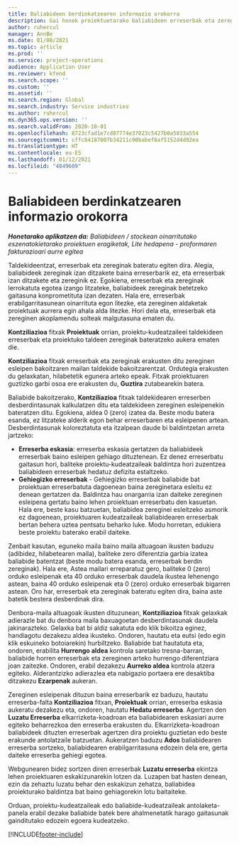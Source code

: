 ```yaml
---
title: Baliabideen berdinkatzearen informazio orokorra
description: Gai honek proiektuetarako baliabideen erreserbak eta zereginak bat datozela ziurtatzen lagunduko dizun informazioa eskaintzen du.
author: ruhercul
manager: AnnBe
ms.date: 01/08/2021
ms.topic: article
ms.prod: ''
ms.service: project-operations
audience: Application User
ms.reviewer: kfend
ms.search.scope: ''
ms.custom: ''
ms.assetid: ''
ms.search.region: Global
ms.search.industry: Service industries
ms.author: ruhercul
ms.dyn365.ops.version: ''
ms.search.validFrom: 2020-10-01
ms.openlocfilehash: 8723cfad1e7cd07774e37023c5427b0a5833a554
ms.sourcegitcommit: cffc84187007b34211c90babef8af5152d4d92ea
ms.translationtype: HT
ms.contentlocale: eu-ES
ms.lasthandoff: 01/12/2021
ms.locfileid: "4849609"
---
```

# <a name="resource-reconciliation-overview"></a>Baliabideen berdinkatzearen informazio orokorra

_**Honetarako aplikatzen da:** Baliabideen / stockean oinarritutako eszenatokietarako proiektuen eragiketak, Lite hedapena - proformaren fakturazioari aurre egitea_

Taldekideentzat, erreserbak eta zereginak bateratu egiten dira. Alegia, baliabideek zereginak izan ditzakete baina erreserbarik ez, eta erreserbak izan ditzakete eta zereginik ez. Egokiena, erreserbak eta zereginak lerrokatuta egotea izango litzateke, baliabideek zereginak betetzeko gaitasuna konprometituta izan dezaten. Hala ere, erreserbak erabilgarritasunean oinarrituta egon litezke, eta zereginen aldaketak proiektuak aurrera egin ahala alda litezke. Hori dela eta, erreserbak eta zereginen akoplamendu solteak malgutasuna ematen du.

**Kontziliazioa** fitxak **Proiektuak** orrian, proiektu-kudeatzaileei taldekideen erreserbak eta proiektuko taldeen zereginak bateratzeko aukera ematen die.

**Kontziliazioa** fitxak erreserbak eta zereginak erakusten ditu zereginen esleipen bakoitzaren mailan taldekide bakoitzarentzat. Ordutegia erakusten du gelaxkatan, hilabetetik egunera arteko epeak. Fitxak proiektuaren guztizko garbi osoa ere erakusten du, **Guztira** zutabearekin batera.

Baliabide bakoitzerako, **Kontziliazioa** fitxak taldekidearen erreserben desberdintasunak kalkulatzen ditu eta taldekideen zereginen esleipenekin bateratzen ditu. Egokiena, aldea 0 (zero) izatea da. Beste modu batera esanda, ez litzateke alderik egon behar erreserbaren eta esleipenen artean. Desberdintasunak koloreztatuta eta itzalpean daude bi baldintzetan arreta jartzeko:

- **Erreserba eskasia**: erreserba eskasia gertatzen da baliabideek erreserbak baino esleipen gehiago dituztenean. Ez denez erreserbatu gaitasun hori, baliteke proiektu-kudeatzaileak baldintza hori zuzentzea baliabideen erreserbak hedatuz defizita estaltzeko.
- **Gehiegizko erreserbak** - Gehiegizko erreserbak baliabide bat proiektuan erreserbatuta dagoenean baina zereginetara esleitu ez denean gertatzen da. Baldintza hau onargarria izan daiteke zereginen esleipena gertatu baino lehen proiektuan erreserbatu den kasuetan. Hala ere, beste kasu batzuetan, baliabidea zereginei esleitzeko asmorik ez dagoenean, proiektuaren kudeatzaileak baliabidearen erreserbak bertan behera uztea pentsatu beharko luke. Modu horretan, edukiera beste proiektu baterako erabil daiteke.

Zenbait kasutan, eguneko maila baino maila altuagoan ikusten baduzu (adibidez, hilabetearen maila), baliteke zero diferentzia garbia izatea baliabide batentzat (beste modu batera esanda, erreserbak berdin zereginak). Hala ere, Astea mailari erreparatuz gero, baliteke 0 (zero) orduko esleipenak eta 40 orduko erreserbak daudela ikustea lehenengo astean, baina 40 orduko esleipenak eta 0 (zero) orduko erreserbak bigarren astean. Oro har, erreserbak eta zereginak bateratu egiten dira, baina aste batetik bestera desberdinak dira.

Denbora-maila altuagoak ikusten dituzunean, **Kontziliazioa** fitxak gelaxkak adierazle bat du denbora maila baxuagoetan desberdintasunak daudela jakinarazteko. Gelaxka bat bi aldiz sakatuta edo klik bikoitza eginez, handiagotu dezakezu aldea ikusteko. Ondoren, hautatu eta eutsi (edo egin klik eskuineko botoiarekin) hurbiltzeko. Baliabide bat hautatuta eta, ondoren, erabilita **Hurrengo aldea** kontrola saretako tresna-barran, baliabide horren erreserbak eta zereginen arteko hurrengo diferentziara joan zaitezke. Ondoren, erabil dezakezu **Aurreko aldea** kontrola atzera egiteko. Alderantzizko adierazlea eta nabigazio portaera ere desaktiba ditzakezu **Ezarpenak** aukeran.

Zereginen esleipenak dituzun baina erreserbarik ez baduzu, hautatu erreserba-falta **Kontziliazioa** fitxan, **Proiektuak** orrian, erreserba eskasia aukeratu dezakezu eta, ondoren, hautatu **Hedatu erreserba**. Agertzen den **Luzatu Erreserba** elkarrizketa-koadroan eta baliabidearen eskasiari aurre egiteko beharrezkoa den erreserba erakusten du. Elkarrizketa-koadroan baliabideek dituzten erreserbak agertzen dira proiektu guztietan edo beste erakunde antolatzaile batzuetan. Aukeratzen baduzu **Ados** baliabidearen erreserba sortzeko, baliabidearen erabilgarritasuna edozein dela ere, gerta daiteke erreserba gehiegi egotea.

Webgunearen bidez sortzen diren erreserbak **Luzatu erreserba** ekintza lehen proiektuaren eskakizunarekin lotzen da. Luzapen bat hasten denean, ezin da zehaztu luzatu behar den eskakizun zehatza, baliabidea proiekturako baldintza bat baino gehiagorekin lotu baitaiteke.

Orduan, proiektu-kudeatzaileak edo baliabide-kudeatzaileak antolaketa-panela erabil dezake baliabide batek bere ahalmenetatik harago gaitasunak gainditutako edozein egoera kudeatzeko.


[!INCLUDE[footer-include](../includes/footer-banner.md)]